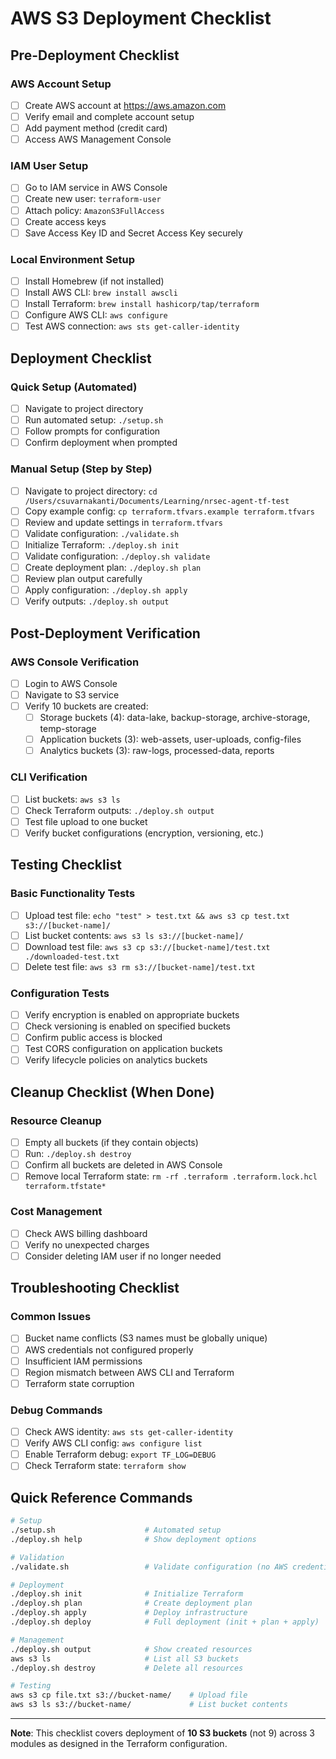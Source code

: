 # AWS S3 Deployment Checklist

## Pre-Deployment Checklist

### AWS Account Setup
- [ ] Create AWS account at https://aws.amazon.com
- [ ] Verify email and complete account setup
- [ ] Add payment method (credit card)
- [ ] Access AWS Management Console

### IAM User Setup
- [ ] Go to IAM service in AWS Console
- [ ] Create new user: `terraform-user`
- [ ] Attach policy: `AmazonS3FullAccess`
- [ ] Create access keys
- [ ] Save Access Key ID and Secret Access Key securely

### Local Environment Setup
- [ ] Install Homebrew (if not installed)
- [ ] Install AWS CLI: `brew install awscli`
- [ ] Install Terraform: `brew install hashicorp/tap/terraform`
- [ ] Configure AWS CLI: `aws configure`
- [ ] Test AWS connection: `aws sts get-caller-identity`

## Deployment Checklist

### Quick Setup (Automated)
- [ ] Navigate to project directory
- [ ] Run automated setup: `./setup.sh`
- [ ] Follow prompts for configuration
- [ ] Confirm deployment when prompted

### Manual Setup (Step by Step)
- [ ] Navigate to project directory: `cd /Users/csuvarnakanti/Documents/Learning/nrsec-agent-tf-test`
- [ ] Copy example config: `cp terraform.tfvars.example terraform.tfvars`
- [ ] Review and update settings in `terraform.tfvars`
- [ ] Validate configuration: `./validate.sh`
- [ ] Initialize Terraform: `./deploy.sh init`
- [ ] Validate configuration: `./deploy.sh validate`
- [ ] Create deployment plan: `./deploy.sh plan`
- [ ] Review plan output carefully
- [ ] Apply configuration: `./deploy.sh apply`
- [ ] Verify outputs: `./deploy.sh output`

## Post-Deployment Verification

### AWS Console Verification
- [ ] Login to AWS Console
- [ ] Navigate to S3 service
- [ ] Verify 10 buckets are created:
  - [ ] Storage buckets (4): data-lake, backup-storage, archive-storage, temp-storage
  - [ ] Application buckets (3): web-assets, user-uploads, config-files  
  - [ ] Analytics buckets (3): raw-logs, processed-data, reports

### CLI Verification
- [ ] List buckets: `aws s3 ls`
- [ ] Check Terraform outputs: `./deploy.sh output`
- [ ] Test file upload to one bucket
- [ ] Verify bucket configurations (encryption, versioning, etc.)

## Testing Checklist

### Basic Functionality Tests
- [ ] Upload test file: `echo "test" > test.txt && aws s3 cp test.txt s3://[bucket-name]/`
- [ ] List bucket contents: `aws s3 ls s3://[bucket-name]/`
- [ ] Download test file: `aws s3 cp s3://[bucket-name]/test.txt ./downloaded-test.txt`
- [ ] Delete test file: `aws s3 rm s3://[bucket-name]/test.txt`

### Configuration Tests
- [ ] Verify encryption is enabled on appropriate buckets
- [ ] Check versioning is enabled on specified buckets
- [ ] Confirm public access is blocked
- [ ] Test CORS configuration on application buckets
- [ ] Verify lifecycle policies on analytics buckets

## Cleanup Checklist (When Done)

### Resource Cleanup
- [ ] Empty all buckets (if they contain objects)
- [ ] Run: `./deploy.sh destroy`
- [ ] Confirm all buckets are deleted in AWS Console
- [ ] Remove local Terraform state: `rm -rf .terraform .terraform.lock.hcl terraform.tfstate*`

### Cost Management
- [ ] Check AWS billing dashboard
- [ ] Verify no unexpected charges
- [ ] Consider deleting IAM user if no longer needed

## Troubleshooting Checklist

### Common Issues
- [ ] Bucket name conflicts (S3 names must be globally unique)
- [ ] AWS credentials not configured properly
- [ ] Insufficient IAM permissions
- [ ] Region mismatch between AWS CLI and Terraform
- [ ] Terraform state corruption

### Debug Commands
- [ ] Check AWS identity: `aws sts get-caller-identity`
- [ ] Verify AWS CLI config: `aws configure list`
- [ ] Enable Terraform debug: `export TF_LOG=DEBUG`
- [ ] Check Terraform state: `terraform show`

## Quick Reference Commands

```bash
# Setup
./setup.sh                    # Automated setup
./deploy.sh help              # Show deployment options

# Validation
./validate.sh                 # Validate configuration (no AWS credentials needed)

# Deployment
./deploy.sh init              # Initialize Terraform
./deploy.sh plan              # Create deployment plan
./deploy.sh apply             # Deploy infrastructure
./deploy.sh deploy            # Full deployment (init + plan + apply)

# Management
./deploy.sh output            # Show created resources
aws s3 ls                     # List all S3 buckets
./deploy.sh destroy           # Delete all resources

# Testing
aws s3 cp file.txt s3://bucket-name/    # Upload file
aws s3 ls s3://bucket-name/             # List bucket contents
```

---

**Note**: This checklist covers deployment of **10 S3 buckets** (not 9) across 3 modules as designed in the Terraform configuration.
